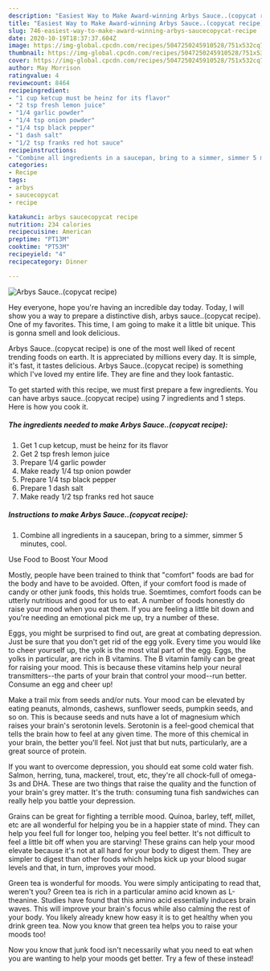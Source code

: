 ```yaml
---
description: "Easiest Way to Make Award-winning Arbys Sauce..(copycat recipe)"
title: "Easiest Way to Make Award-winning Arbys Sauce..(copycat recipe)"
slug: 746-easiest-way-to-make-award-winning-arbys-saucecopycat-recipe
date: 2020-10-19T18:37:37.604Z
image: https://img-global.cpcdn.com/recipes/5047250245910528/751x532cq70/arbys-saucecopycat-recipe-recipe-main-photo.jpg
thumbnail: https://img-global.cpcdn.com/recipes/5047250245910528/751x532cq70/arbys-saucecopycat-recipe-recipe-main-photo.jpg
cover: https://img-global.cpcdn.com/recipes/5047250245910528/751x532cq70/arbys-saucecopycat-recipe-recipe-main-photo.jpg
author: May Morrison
ratingvalue: 4
reviewcount: 8464
recipeingredient:
- "1 cup ketcup must be heinz for its flavor"
- "2 tsp fresh lemon juice"
- "1/4 garlic powder"
- "1/4 tsp onion powder"
- "1/4 tsp black pepper"
- "1 dash salt"
- "1/2 tsp franks red hot sauce"
recipeinstructions:
- "Combine all ingredients in a saucepan, bring to a simmer, simmer 5 minutes, cool."
categories:
- Recipe
tags:
- arbys
- saucecopycat
- recipe

katakunci: arbys saucecopycat recipe 
nutrition: 234 calories
recipecuisine: American
preptime: "PT13M"
cooktime: "PT53M"
recipeyield: "4"
recipecategory: Dinner

---
```



![Arbys Sauce..(copycat recipe)](https://img-global.cpcdn.com/recipes/5047250245910528/751x532cq70/arbys-saucecopycat-recipe-recipe-main-photo.jpg)

Hey everyone, hope you're having an incredible day today. Today, I will show you a way to prepare a distinctive dish, arbys sauce..(copycat recipe). One of my favorites. This time, I am going to make it a little bit unique. This is gonna smell and look delicious.



Arbys Sauce..(copycat recipe) is one of the most well liked of recent trending foods on earth. It is appreciated by millions every day. It is simple, it's fast, it tastes delicious. Arbys Sauce..(copycat recipe) is something which I've loved my entire life. They are fine and they look fantastic.


To get started with this recipe, we must first prepare a few ingredients. You can have arbys sauce..(copycat recipe) using 7 ingredients and 1 steps. Here is how you cook it.

<!--inarticleads1-->

##### The ingredients needed to make Arbys Sauce..(copycat recipe):

1. Get 1 cup ketcup, must be heinz for its flavor
1. Get 2 tsp fresh lemon juice
1. Prepare 1/4 garlic powder
1. Make ready 1/4 tsp onion powder
1. Prepare 1/4 tsp black pepper
1. Prepare 1 dash salt
1. Make ready 1/2 tsp franks red hot sauce




<!--inarticleads2-->

##### Instructions to make Arbys Sauce..(copycat recipe):

1. Combine all ingredients in a saucepan, bring to a simmer, simmer 5 minutes, cool.




Use Food to Boost Your Mood


Mostly, people have been trained to think that "comfort" foods are bad for the body and have to be avoided. Often, if your comfort food is made of candy or other junk foods, this holds true. Soemtimes, comfort foods can be utterly nutritious and good for us to eat. A number of foods honestly do raise your mood when you eat them. If you are feeling a little bit down and you're needing an emotional pick me up, try a number of these.

Eggs, you might be surprised to find out, are great at combating depression. Just be sure that you don't get rid of the egg yolk. Every time you would like to cheer yourself up, the yolk is the most vital part of the egg. Eggs, the yolks in particular, are rich in B vitamins. The B vitamin family can be great for raising your mood. This is because these vitamins help your neural transmitters--the parts of your brain that control your mood--run better. Consume an egg and cheer up!

Make a trail mix from seeds and/or nuts. Your mood can be elevated by eating peanuts, almonds, cashews, sunflower seeds, pumpkin seeds, and so on. This is because seeds and nuts have a lot of magnesium which raises your brain's serotonin levels. Serotonin is a feel-good chemical that tells the brain how to feel at any given time. The more of this chemical in your brain, the better you'll feel. Not just that but nuts, particularly, are a great source of protein.

If you want to overcome depression, you should eat some cold water fish. Salmon, herring, tuna, mackerel, trout, etc, they're all chock-full of omega-3s and DHA. These are two things that raise the quality and the function of your brain's grey matter. It's the truth: consuming tuna fish sandwiches can really help you battle your depression. 

Grains can be great for fighting a terrible mood. Quinoa, barley, teff, millet, etc are all wonderful for helping you be in a happier state of mind. They can help you feel full for longer too, helping you feel better. It's not difficult to feel a little bit off when you are starving! These grains can help your mood elevate because it's not at all hard for your body to digest them. They are simpler to digest than other foods which helps kick up your blood sugar levels and that, in turn, improves your mood.

Green tea is wonderful for moods. You were simply anticipating to read that, weren't you? Green tea is rich in a particular amino acid known as L-theanine. Studies have found that this amino acid essentially induces brain waves. This will improve your brain's focus while also calming the rest of your body. You likely already knew how easy it is to get healthy when you drink green tea. Now you know that green tea helps you to raise your moods too!

Now you know that junk food isn't necessarily what you need to eat when you are wanting to help your moods get better. Try a few of these instead!

